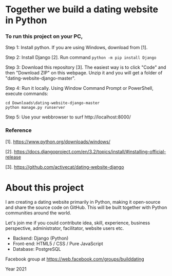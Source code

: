 # Together we build a dating website in Python

### To run this project on your PC,

Step 1: Install python. 
If you are using Windows, download from [1].


Step 2: Install Django [2]. 
Run command `python -m pip install Django`

Step 3: Download this repository [3]. The easiest way is to click "Code" and then "Download ZIP" on this webpage.
Unzip it and you will get a folder of "dating-website-django-master".

Step 4: Run it locally.
Using Window Command Prompt or PowerShell, execute commands:

    cd Downloads\dating-website-django-master
    python manage.py runserver


Step 5: Use your webbrowser to surf http://localhost:8000/    

### Reference

[1]. https://www.python.org/downloads/windows/

[2]. https://docs.djangoproject.com/en/3.2/topics/install/#installing-official-release

[3]. https://github.com/activecat/dating-website-django


# About this project
I am creating a dating website primarily in Python, making it open-source and share the source code on GitHub. This will be built together with Python communities around the world. 

Let's join me if you could contribute idea, skill, experience, business perspective, administrator, facilitator, website users etc.

- Backend: Django (Python)
- Front-end: HTML5 / CSS / Pure JavaScript
- Database: PostgreSQL

Facebook group at https://web.facebook.com/groups/builddating

Year 2021